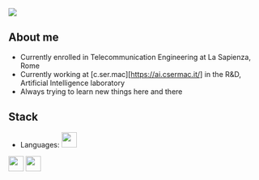 ![](https://github.com/lamb-does-code/lamb-does-code/blob/main/assets/bg.png)

## About me

- Currently enrolled in Telecommunication Engineering at La Sapienza, Rome
- Currently working at [c.ser.mac][https://ai.csermac.it/] in the R&D, Artificial Intelligence laboratory
- Always trying to learn new things here and there

## Stack

- Languages: <img src = 'https://github.com/lamb-does-code/lamb-does-code/blob/main/assets/logos/pythonlogo.png' width='30'/> 
<img src = 'https://github.com/lamb-does-code/lamb-does-code/blob/main/assets/logos/clogo.svg' width='30'/> 
<img src = 'https://github.com/lamb-does-code/lamb-does-code/blob/main/assets/logos/Matlab_Logo.png' width='30'/>
